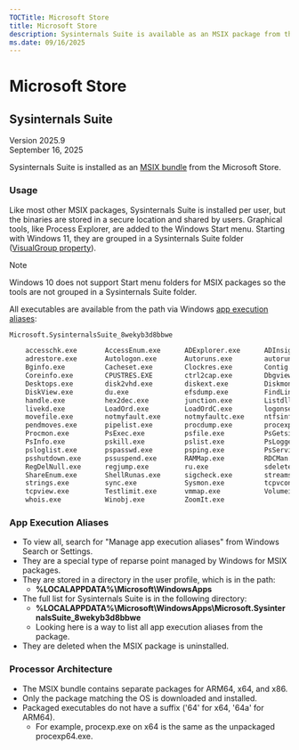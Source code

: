 ```yaml
---
TOCTitle: Microsoft Store
title: Microsoft Store
description: Sysinternals Suite is available as an MSIX package from the Microsoft Store.
ms.date: 09/16/2025
---
```


# Microsoft Store

## Sysinternals Suite

Version 2025.9  
September 16, 2025

Sysinternals Suite is installed as an [MSIX bundle](/windows/msix/package/bundling-overview) from the Microsoft Store.

### Usage

Like most other MSIX packages, Sysinternals Suite is installed per user, but the binaries are stored in a secure location and shared by users. Graphical tools, like Process Explorer, are added to the Windows Start menu. Starting with Windows 11, they are grouped in a Sysinternals Suite folder ([VisualGroup property](/windows/msix/packaging-tool/create-start-group)).

> [!NOTE]
> Windows 10 does not support Start menu folders for MSIX packages so the tools are not grouped in a Sysinternals Suite folder.

All executables are available from the path via Windows [app execution aliases](/uwp/schemas/appxpackage/uapmanifestschema/element-uap5-appexecutionalias):

```txt
Microsoft.SysinternalsSuite_8wekyb3d8bbwe

    accesschk.exe       AccessEnum.exe      ADExplorer.exe      ADInsight.exe
    adrestore.exe       Autologon.exe       Autoruns.exe        autorunsc.exe
    Bginfo.exe          Cacheset.exe        Clockres.exe        Contig.exe
    Coreinfo.exe        CPUSTRES.EXE        ctrl2cap.exe        Dbgview.exe
    Desktops.exe        disk2vhd.exe        diskext.exe         Diskmon.exe
    DiskView.exe        du.exe              efsdump.exe         FindLinks.exe
    handle.exe          hex2dec.exe         junction.exe        Listdlls.exe
    livekd.exe          LoadOrd.exe         LoadOrdC.exe        logonsessions.exe
    movefile.exe        notmyfault.exe      notmyfaultc.exe     ntfsinfo.exe
    pendmoves.exe       pipelist.exe        procdump.exe        procexp.exe
    Procmon.exe         PsExec.exe          psfile.exe          PsGetsid.exe
    PsInfo.exe          pskill.exe          pslist.exe          PsLoggedon.exe
    psloglist.exe       pspasswd.exe        psping.exe          PsService.exe
    psshutdown.exe      pssuspend.exe       RAMMap.exe          RDCMan.exe
    RegDelNull.exe      regjump.exe         ru.exe              sdelete.exe
    ShareEnum.exe       ShellRunas.exe      sigcheck.exe        streams.exe
    strings.exe         sync.exe            Sysmon.exe          tcpvcon.exe
    tcpview.exe         Testlimit.exe       vmmap.exe           Volumeid.exe
    whois.exe           Winobj.exe          ZoomIt.exe
```

### App Execution Aliases

- To view all, search for "Manage app execution aliases" from Windows Search or Settings.
- They are a special type of reparse point managed by Windows for MSIX packages.
- They are stored in a directory in the user profile, which is in the path:
  - **%LOCALAPPDATA%\Microsoft\WindowsApps**
- The full list for Sysinternals Suite is in the following directory:
  - **%LOCALAPPDATA%\Microsoft\WindowsApps\Microsoft.SysinternalsSuite_8wekyb3d8bbwe**
  - Looking here is a way to list all app execution aliases from the package.
- They are deleted when the MSIX package is uninstalled.

### Processor Architecture

- The MSIX bundle contains separate packages for ARM64, x64, and x86.
- Only the package matching the OS is downloaded and installed.
- Packaged executables do not have a suffix ('64' for x64, '64a' for ARM64).
  - For example, procexp.exe on x64 is the same as the unpackaged procexp64.exe.
